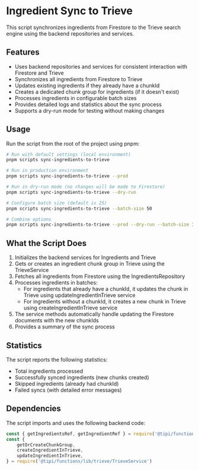 # Ingredient Sync to Trieve

This script synchronizes ingredients from Firestore to the Trieve search engine using the backend repositories and services.

## Features

- Uses backend repositories and services for consistent interaction with Firestore and Trieve
- Synchronizes all ingredients from Firestore to Trieve
- Updates existing ingredients if they already have a chunkId
- Creates a dedicated chunk group for ingredients (if it doesn't exist)
- Processes ingredients in configurable batch sizes
- Provides detailed logs and statistics about the sync process
- Supports a dry-run mode for testing without making changes

## Usage

Run the script from the root of the project using pnpm:

```bash
# Run with default settings (local environment)
pnpm scripts sync-ingredients-to-trieve

# Run in production environment
pnpm scripts sync-ingredients-to-trieve --prod

# Run in dry-run mode (no changes will be made to Firestore)
pnpm scripts sync-ingredients-to-trieve --dry-run

# Configure batch size (default is 25)
pnpm scripts sync-ingredients-to-trieve --batch-size 50

# Combine options
pnpm scripts sync-ingredients-to-trieve --prod --dry-run --batch-size 100
```

## What the Script Does

1. Initializes the backend services for Ingredients and Trieve
2. Gets or creates an ingredient chunk group in Trieve using the TrieveService
3. Fetches all ingredients from Firestore using the IngredientsRepository
4. Processes ingredients in batches:
    - For ingredients that already have a chunkId, it updates the chunk in Trieve using updateIngredientInTrieve service
    - For ingredients without a chunkId, it creates a new chunk in Trieve using createIngredientInTrieve service
5. The service methods automatically handle updating the Firestore documents with the new chunkIds
6. Provides a summary of the sync process

## Statistics

The script reports the following statistics:

- Total ingredients processed
- Successfully synced ingredients (new chunks created)
- Skipped ingredients (already had chunkId)
- Failed syncs (with detailed error messages)

## Dependencies

The script imports and uses the following backend code:

```javascript
const { getIngredientsRef, getIngredientRef } = require('@tipi/functions/lib/ingredients/IngredientsRepository')
const {
    getOrCreateChunkGroup,
    createIngredientInTrieve,
    updateIngredientInTrieve,
} = require('@tipi/functions/lib/trieve/TrieveService')
```
